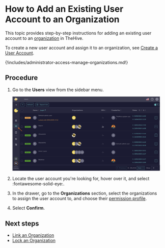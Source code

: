 # How to Add an Existing User Account to an Organization

This topic provides step-by-step instructions for adding an existing user account to an [organization](about-organizations.md) in TheHive.

To create a new user account and assign it to an organization, see [Create a User Account](../../user-guides/organization/configure-organization/manage-user-accounts/create-a-user-account.md).

{!includes/administrator-access-manage-organizations.md!}

<h2>Procedure</h2>

1. Go to the **Users** view from the sidebar menu.

    ![Users view](../../images/administration-guides/add-users-to-an-organization-existing.png)

2. Locate the user account you're looking for, hover over it, and select :fontawesome-solid-eye:.

3. In the drawer, go to the **Organizations** section, select the organizations to assign the user account to, and choose their [permission profile](../../administration/profiles.md).

4. Select **Confirm**.

<h2>Next steps</h2>

* [Link an Organization](link-an-organization.md)
* [Lock an Organization](lock-an-organization.md)